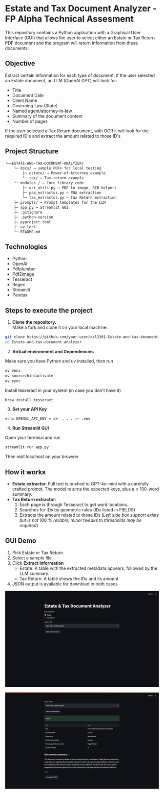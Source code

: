 # Estate and Tax Document Analyzer - FP Alpha Technical Assesment

This repository contains a Python application with a Graphical User Interface (GUI) that allows the user to select either an Estate or Tax Return PDF document and the program will return information from these documents.

## Objective 

Extract certain information for each type of document, if the user selected an Estate document, an LLM (OpenAI GPT) will look for:

- Title
- Document Date
- Client Name
- Governing Law (State)
- Named agent/attorney-in-law
- Summary of the document content
- Number of pages

If the user selected a Tax Return document, with OCR it will look for the required ID's and extract the amount related to those ID's

## Project Structure

```Directory structure:
└──ESTATE-AND-TAX-DOCUMENT-ANALYZER/
    └─ docs/ → sample PDFs for local testing
        ├─ estate/ → Power-of-Attorney example
        └─ tax/ → Tax-return example
    └─ modules / → Core library code
        ├─ ocr_utils.py → PDF to image, OCR helpers
        ├─ poa_extractor.py → POA extraction
        └─ tax_extractor.py → Tax Return extraction
    ├─ prompts/ → Prompt templates for the LLM
    ├─ app.py → Streamlit GUI
    ├─ .gitignore
    ├─ .python-version
    ├─ pyproject.toml 
    ├─ uv.lock 
    └─ README.md
```
## Technologies

- Python
- OpenAI
- Pdfplumber
- Pdf2image
- Tesseract
- Regex
- Streamlit
- Pandas

## Steps to execute the project

1. **Clone the repository.**  
   Make a fork and clone it on your local machine:

```bash
git clone https://github.com/your-user/axl2301-Estate-and-tax-document-analyzer.git
cd Estate-and-tax-document-analyzer
```
2. **Virtual environment and Dependencies**

Make sure you have Python and uv installed, then run

```bash
uv venv
uv source/bin/activate
uv sync
```

Install tesseract in your system (in case you don't have it)
```bash
brew install tesseract
```

3. **Set your API Key**
```bash
echo OPENAI_API_KEY = sk- . . . >> .env
```

4. **Run Streamlit GUI**

Open your terminal and run

```bash
streamlit run app.py
```

Then visit localhost on your browser

## How it works

- **Estate extractor**: Full text is pushed to GPT-4o-mini with a carefully crafted prompt. The model returns the expected keys, plus a ≤ 100-word summary.
- **Tax Return extractor**: 
    1. Each page is through Tesseract to get word locations.
    2. Searches for IDs by geometric rules (IDs listed in FIELDS)
    3. Extracts the amount related to those IDs (*Left side box support exists but is not 100 % reliable; minor tweaks to thresholds may be required*)

## GUI Demo

1. Pick Estate or Tax Return
2. Select a sample file
3. Click **Extract information**
    - Estate: A table with the extracted metadata appears, followed by the LLM summary.
    - Tax Return: A table shows the IDs and its amount
4. JSON output is available for download in both cases

![-](imgs/demo.png)

![-](imgs/demo2.png)



